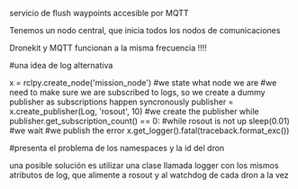 servicio de flush waypoints accesible por MQTT

Tenemos un nodo central, que inicia todos los nodos de comunicaciones

Dronekit y MQTT funcionan a la misma frecuencia !!!!



#una idea de log alternativa

x = rclpy.create_node('mission_node') #we state what node we are
#we need to make sure we are subscribed to logs, so we create a dummy publisher as subscriptions happen syncronously
publisher = x.create_publisher(Log, 'rosout', 10) #we create the publisher
while publisher.get_subscription_count() == 0: #while rosout is not up
    sleep(0.01) #we wait
#we publish the error
x.get_logger().fatal(traceback.format_exc())

#presenta el problema de los namespaces y la id del dron





una posible solución es utilizar una clase llamada logger con los mismos atributos de log, que alimente a rosout y al watchdog de cada dron a la vez


